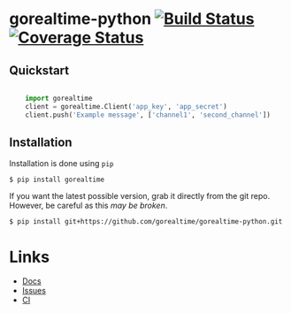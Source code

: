 # gorealtime-python [![Build Status](https://travis-ci.org/gorealtime/gorealtime-python.svg)](https://travis-ci.org/gorealtime/gorealtime-python) [![Coverage Status](https://coveralls.io/repos/gorealtime/gorealtime-python/badge.png)](https://coveralls.io/r/gorealtime/gorealtime-python)

## Quickstart

```python

    import gorealtime
    client = gorealtime.Client('app_key', 'app_secret')
    client.push('Example message', ['channel1', 'second_channel'])
```

## Installation

Installation is done using `pip`

`$ pip install gorealtime`

If you want the latest possible version, grab it directly from the git repo.
However, be careful as this *may be broken*.

`$ pip install git+https://github.com/gorealtime/gorealtime-python.git`

# Links
- [Docs](http://gorealtime-python.readthedocs.org/en/latest/)
- [Issues](https://github.com/gorealtime/gorealtime-python/issues)
- [CI](https://travis-ci.org/gorealtime/gorealtime-python)
